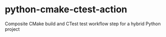 # python-cmake-ctest-action
Composite CMake build and CTest test workflow step for a hybrid Python project
